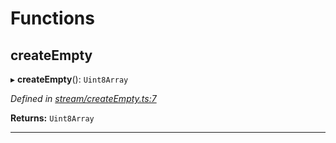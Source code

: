 

# Functions

<a id="createempty"></a>

##  createEmpty

▸ **createEmpty**(): `Uint8Array`

*Defined in [stream/createEmpty.ts:7](https://github.com/polkadot-js/common/blob/ccfed2a/packages/trie-codec/src/stream/createEmpty.ts#L7)*

**Returns:** `Uint8Array`

___

